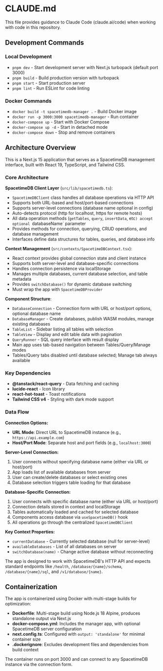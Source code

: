 # CLAUDE.md

This file provides guidance to Claude Code (claude.ai/code) when working with code in this repository.

## Development Commands

### Local Development
- `pnpm dev` - Start development server with Next.js turbopack (default port 3000)
- `pnpm build` - Build production version with turbopack  
- `pnpm start` - Start production server
- `pnpm lint` - Run ESLint for code linting

### Docker Commands
- `docker build -t spacetimedb-manager .` - Build Docker image
- `docker run -p 3000:3000 spacetimedb-manager` - Run container
- `docker-compose up` - Start with Docker Compose
- `docker-compose up -d` - Start in detached mode
- `docker-compose down` - Stop and remove containers

## Architecture Overview

This is a Next.js 15 application that serves as a SpacetimeDB management interface, built with React 19, TypeScript, and Tailwind CSS.

### Core Architecture

**SpacetimeDB Client Layer** (`src/lib/spacetimedb.ts`):
- `SpacetimeDBClient` class handles all database operations via HTTP API
- Supports both URL-based and host/port-based connections
- Supports server-level connections (database name optional in config)
- Auto-detects protocol (http for localhost, https for remote hosts)
- All data operation methods (`getTables`, `query`, `insertData`, etc`) accept optional `databaseName` parameter
- Provides methods for connection, querying, CRUD operations, and database management
- Interfaces define data structures for tables, queries, and database info

**Context Management** (`src/contexts/SpacetimeDBContext.tsx`):
- React context provides global connection state and client instance
- Supports both server-level and database-specific connections
- Handles connection persistence via localStorage
- Manages multiple databases, current database selection, and table metadata
- Provides `switchDatabase()` for dynamic database switching
- Must wrap the app with `SpacetimeDBProvider`

**Component Structure**:
- `DatabaseConnection` - Connection form with URL or host/port options, optional database name
- `DatabaseManager` - Create databases, publish WASM modules, manage existing databases
- `TableList` - Sidebar listing all tables with selection
- `TableView` - Display and edit table data with pagination
- `QueryRunner` - SQL query interface with result display
- Main app uses tab-based navigation between Tables/Query/Manage modes
- Tables/Query tabs disabled until database selected; Manage tab always available

### Key Dependencies

- **@tanstack/react-query** - Data fetching and caching
- **lucide-react** - Icon library
- **react-hot-toast** - Toast notifications
- **Tailwind CSS v4** - Styling with dark mode support

### Data Flow

**Connection Options:**
- **URL Mode**: Direct URL to SpacetimeDB instance (e.g., `https://api.example.com`)
- **Host/Port Mode**: Separate host and port fields (e.g., `localhost:3000`)

**Server-Level Connection:**
1. User connects without specifying database name (either via URL or host/port)
2. App loads list of available databases from server
3. User can create/delete databases or select existing ones
4. Database selection triggers table loading for that database

**Database-Specific Connection:**
1. User connects with specific database name (either via URL or host/port)
2. Connection details stored in context and localStorage
3. Tables automatically loaded and cached for selected database
4. Components access database via `useSpacetimeDB()` hook
5. All operations go through the centralized `SpacetimeDBClient`

**Key Context Properties:**
- `currentDatabase` - Currently selected database (null for server-level)
- `availableDatabases` - List of all databases on server
- `switchDatabase(name)` - Change active database without reconnecting

The app is designed to work with SpacetimeDB's HTTP API and expects standard endpoints like `/health`, `/database/{name}/schema`, `/database/{name}/sql`, and `/v1/database/{name}`.

## Containerization

The app is containerized using Docker with multi-stage builds for optimization:

- **Dockerfile**: Multi-stage build using Node.js 18 Alpine, produces standalone output via Next.js
- **docker-compose.yml**: Includes the manager app, with optional SpacetimeDB server configuration
- **next.config.ts**: Configured with `output: 'standalone'` for minimal container size
- **.dockerignore**: Excludes development files and dependencies from build context

The container runs on port 3000 and can connect to any SpacetimeDB instance via the connection form.